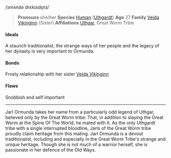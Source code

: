 /ɔmʌndə drɛkɪsdo̞tɜ/

> **Pronouns** she/her
> **Species** [Human](../../Species/Homonids/Humans.md) ([Uthgardt](../../index.md))
> **Age** 27
> **Family** [Veida Vikinginn](Veida%20Vikinginn.md) (Sister)
> **Affiliations** [Uthgar](../../Cosmology/Daemons/Apotheotes/Uthgar.md), Great Worm Tribe

#### Ideals
A staunch traditionalist, the strange ways of her people and the legacy of her dynasty is very important to Ormunda.

#### Bonds
Frosty relationship with her sister [Veida Vikinginn](Veida%20Vikinginn.md)

#### Flaws
Snobbish and self important

---

Jarl Ormunda takes her name from a particularly odd legend of Uthgar, believed only by the Great Worm tribe: That, in addition to slaying the Great Worm at the Spine Of The World, he mated with it. As the only Uthgardt tribe with a single interrupted bloodline, Jarls of the Great Worm tribe proudly claim heritage from this mating. Jarl Ormunda is a devout traditionalist, including and especially in the Great Worm Tribe's strange and unique heritage. Though she is not much of a warrior herself, she is passionate in her defence of the Old Ways.